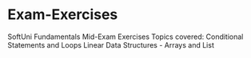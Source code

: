 # Exam-Exercises
SoftUni Fundamentals Mid-Exam Exercises
Topics covered:
Conditional Statements and Loops
Linear Data Structures - Arrays and List
